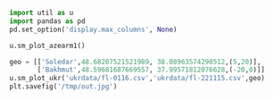 
```python
import util as u
import pandas as pd
pd.set_option('display.max_columns', None)
```


```python
u.sm_plot_azearm1()
```





















```python
geo = [['Soledar',48.68207521521989, 38.08963574290512,(5,20)],
       ['Bakhmut',48.59681687669557, 37.99571812076628,(-20,0)]]
u.sm_plot_ukr('ukrdata/fl-0116.csv','ukrdata/fl-221115.csv',geo)
plt.savefig('/tmp/out.jpg')
```









